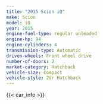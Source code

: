 ```yaml
---
title: "2015 Scion iQ"
make: Scion
model: iQ
year: 2015
engine-fuel-type: regular unleaded
engine-hp: 94
engine-cylinders: 4
transmission-type: Automatic
driven-wheels: Front wheel drive
number-of-doors: 2
market-category: Hatchback
vehicle-size: Compact
vehicle-style: 2dr Hatchback
---
```


{{< car_info >}}
